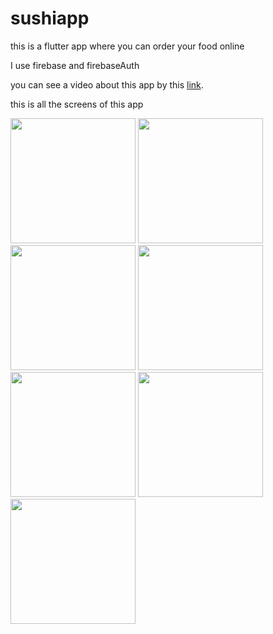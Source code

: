 # sushiapp

this is a flutter app where you can order your food online 

I use firebase and firebaseAuth 

you can see a video about this app by this [link](https://youtu.be/7ZBb5wIN4eM).

this is all the screens of this app 



<img src='https://user-images.githubusercontent.com/86055309/190716221-9c20203a-d754-4531-acbe-0040112e1aff.png' width=200>

<img src='https://user-images.githubusercontent.com/86055309/190716238-e872f5be-e0be-4865-916c-0f0d3627a70c.png' width=200>


<img src='https://user-images.githubusercontent.com/86055309/190716254-6ef35fb1-ba2e-496c-92a7-db6300dc9e1a.png' width=200>


<img src='https://user-images.githubusercontent.com/86055309/190716295-fec27745-a1c6-462a-a8de-8fff8e01c029.png' width=200>


<img src='https://user-images.githubusercontent.com/86055309/190716323-05a9de3b-1644-415c-a97d-ef869529ebf6.png' width=200>



<img src='https://user-images.githubusercontent.com/86055309/190716351-af3ee0ea-c5fd-4d62-b413-b65f5755ff9a.png' width=200>



<img src='https://user-images.githubusercontent.com/86055309/190716368-58608de5-a2a3-4e2f-9a84-644d7fb3ad04.png' width=200>







